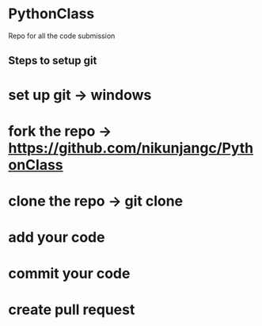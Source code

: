 # PythonClass
Repo for all the code submission


## Steps to setup git
# set up git -> windows
# fork the repo -> https://github.com/nikunjangc/PythonClass
# clone the repo -> git clone <url>
# add your code
# commit your code
# create pull request